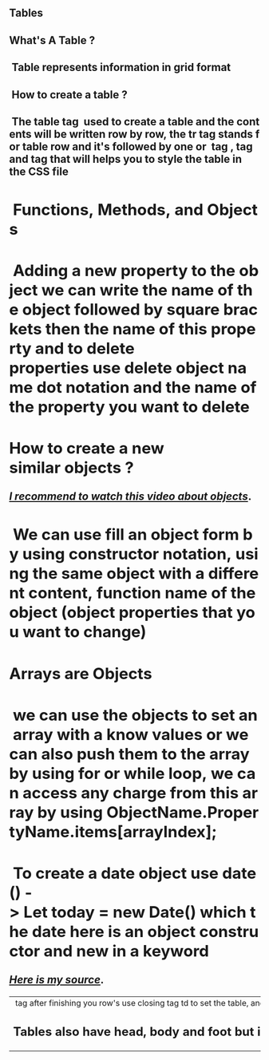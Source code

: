 ## Tables

## What's A Table ?

##  Table represents information in grid format

##  How to create a table ?

##  The table tag <table> used to create a table and the contents will be written row by row, the tr tag stands for table row and it's followed by one or <td> tag after finishing you row's use closing tag td to set the table, and td stands for table data, also there is a th tag which used to write the column for the table

## Tables also have head, body and foot but in a different way here you have <thead> tag , <tbody> tag and <tfoot> tag that will helps you to style the table in the CSS file

##  Functions, Methods, and Objects

##  Adding a new property to the object we can write the name of the object followed by square brackets then the name of this property and to delete properties use delete object name dot notation and the name of the property you want to delete

## How to create a new similar objects ?

*[I recommend to watch this video about objects](https://www.simplilearn.com/tutorials/javascript-tutorial/javascript-objects)*.

##  We can use fill an object form by using constructor notation, using the same object with a different content, function name of the object (object properties that you want to change)

## Arrays are Objects

##  we can use the objects to set an array with a know values or we can also push them to the array by using for or while loop, we can access any charge from this array by using **ObjectName.PropertyName.items[arrayIndex];**

##  To create a date object use date() -> Let today = new Date() which the date here is an object constructor and new in a keyword

*[Here is my source](https://slack-files.com/files-pri-safe/TNGRRLUMA-F0230Q81ZRV/javascript_and_jquery_interactive_jon_du__1_.pdf?c=1622300000-73f93ecb4b6f174e)*.
